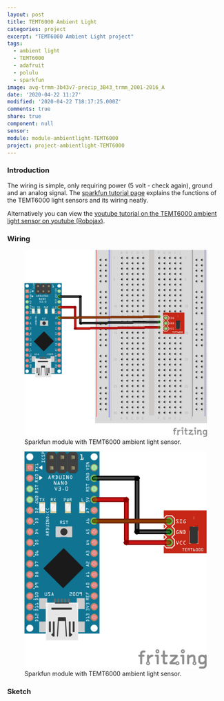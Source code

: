 ```yaml
---
layout: post
title: TEMT6000 Ambient Light
categories: project
excerpt: "TEMT6000 Ambient Light project"
tags:
  - ambient light
  - TEMT6000
  - adafruit
  - polulu
  - sparkfun
image: avg-trmm-3b43v7-precip_3B43_trmm_2001-2016_A
date: '2020-04-22 11:27'
modified: '2020-04-22 T18:17:25.000Z'
comments: true
share: true
component: null
sensor:
module: module-ambientlight-TEMT6000
project: project-ambientlight-TEMT6000
---
```


### Introduction

The wiring is simple, only requiring power (5 volt - check again), ground and an analog signal. The [sparkfun tutorial page](https://learn.sparkfun.com/tutorials/temt6000-ambient-light-sensor-hookup-guide/all) explains the functions of the TEMT6000 light sensors and its wiring neatly.

Alternatively you can view the  [youtube tutorial on the TEMT6000 ambient light sensor on youtube (Robojax)](https://www.youtube.com/watch?v=pxR6e-3XkIk).


### Wiring

<figure>
<img src="../../images/nano-temt6000_bb.png">
<figcaption> Sparkfun module with TEMT6000 ambient light sensor. </figcaption>
</figure>

<figure>
<img src="../../images/nano-temt6000_breadfree_bb.png">
<figcaption> Sparkfun module with TEMT6000 ambient light sensor. </figcaption>
</figure>

### Sketch
